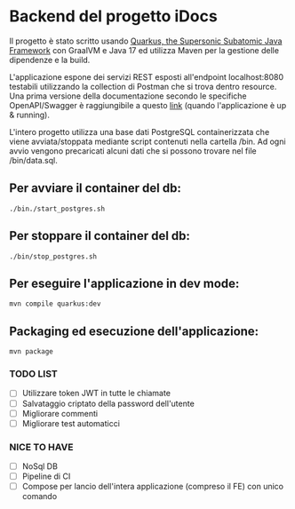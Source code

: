 # Backend del progetto iDocs

Il progetto è stato scritto usando [Quarkus, the Supersonic Subatomic Java Framework](https://quarkus.io/) con GraalVM e Java 17 ed utilizza Maven per la gestione delle dipendenze e la build. 

L'applicazione espone dei servizi REST esposti all'endpoint localhost:8080 testabili utilizzando la collection di Postman che si trova dentro resource. Una prima versione della documentazione secondo le specifiche OpenAPI/Swagger è raggiungibile a questo [link](http://localhost:8080/q/swagger-ui/) (quando l'applicazione è up & running).

L'intero progetto utilizza una base dati PostgreSQL containerizzata che viene avviata/stoppata mediante script contenuti nella cartella /bin. Ad ogni avvio vengono precaricati alcuni dati che si possono trovare nel file /bin/data.sql.

## Per avviare il container del db:

```shell script
./bin./start_postgres.sh
```
## Per stoppare il container del db:

```shell script
./bin/stop_postgres.sh
```

## Per eseguire l'applicazione in dev mode:

```shell script
mvn compile quarkus:dev
```

## Packaging ed esecuzione dell'applicazione:

```shell script
mvn package
```

### TODO LIST
- [ ] Utilizzare token JWT in tutte le chiamate
- [ ] Salvataggio criptato della password dell'utente
- [ ] Migliorare commenti
- [ ] Migliorare test automaticci

### NICE TO HAVE
- [ ] NoSql DB
- [ ] Pipeline di CI
- [ ] Compose per lancio dell'intera applicazione (compreso il FE) con unico comando
